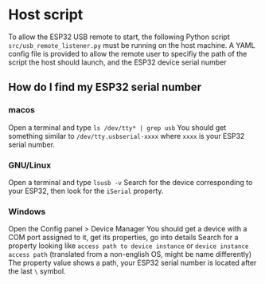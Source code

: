 # Host script

To allow the ESP32 USB remote to start, the following Python script `src/usb_remote_listener.py` must be running on the host machine.
A YAML config file is provided to allow the remote user to specifiy the path of the script the host should launch, and the ESP32 device serial number

## How do I find my ESP32 serial number

### macos
Open a terminal and type `ls /dev/tty* | grep usb`
You should get something similar to `/dev/tty.usbserial-xxxx` where `xxxx` is your ESP32 serial number.

### GNU/Linux 
Open a terminal and type `lsusb -v` 
Search for the device corresponding to your ESP32, then look for the `iSerial` property.

### Windows
Open the Config panel > Device Manager
You should get a device with a COM port assigned to it, get its properties, go into details
Search for a property looking like `access path to device instance` or `device instance access path` (translated from a non-english OS, might be name differently)
The property value shows a path, your ESP32 serial number is located after the last `\` symbol. 
